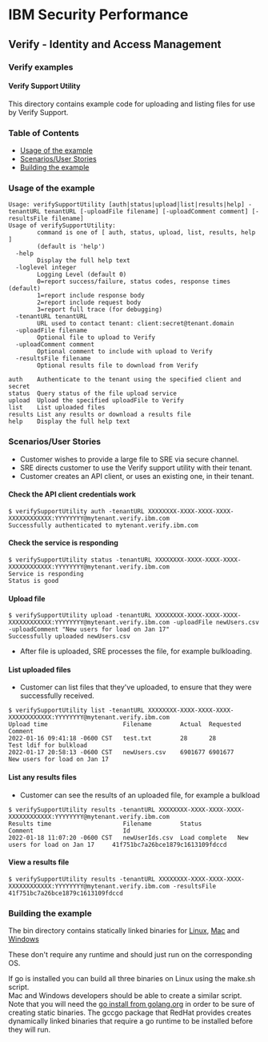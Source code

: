 # IBM Security Performance

## Verify - Identity and Access Management

### Verify examples

#### Verify Support Utility

This directory contains example code for uploading and listing files for use by Verify Support.

### Table of Contents

* [Usage of the example](#usage-of-the-example)
* [Scenarios/User Stories](#scenariosuser-stories)
* [Building the example](#building-the-example)

### Usage of the example
```text
Usage: verifySupportUtility [auth|status|upload|list|results|help] -tenantURL tenantURL [-uploadFile filename] [-uploadComment comment] [-resultsFile filename]
Usage of verifySupportUtility:
        command is one of [ auth, status, upload, list, results, help ]
        (default is 'help')
  -help
        Display the full help text
  -loglevel integer
        Logging Level (default 0)
        0=report success/failure, status codes, response times  (default)
        1=report include response body
        2=report include request body
        3=report full trace (for debugging)
  -tenantURL tenantURL
        URL used to contact tenant: client:secret@tenant.domain
  -uploadFile filename
        Optional file to upload to Verify
  -uploadComment comment
        Optional comment to include with upload to Verify
  -resultsFile filename
        Optional results file to download from Verify

auth	Authenticate to the tenant using the specified client and secret
status	Query status of the file upload service
upload	Upload the specified uploadFile to Verify
list	List uploaded files
results	List any results or download a results file
help	Display the full help text
```


### Scenarios/User Stories

* Customer wishes to provide a large file to SRE via secure channel.
* SRE directs customer to use the Verify support utility with their tenant.
* Customer creates an API client, or uses an existing one, in their tenant.

#### Check the API client credentials work

```text
$ verifySupportUtility auth -tenantURL XXXXXXXX-XXXX-XXXX-XXXX-XXXXXXXXXXXX:YYYYYYYY@mytenant.verify.ibm.com
Successfully authenticated to mytenant.verify.ibm.com
```

#### Check the service is responding

```text
$ verifySupportUtility status -tenantURL XXXXXXXX-XXXX-XXXX-XXXX-XXXXXXXXXXXX:YYYYYYYY@mytenant.verify.ibm.com
Service is responding
Status is good
```

#### Upload file

```text
$ verifySupportUtility upload -tenantURL XXXXXXXX-XXXX-XXXX-XXXX-XXXXXXXXXXXX:YYYYYYYY@mytenant.verify.ibm.com -uploadFile newUsers.csv -uploadComment "New users for load on Jan 17"
Successfully uploaded newUsers.csv
```

* After file is uploaded, SRE processes the file, for example bulkloading.

#### List uploaded files

* Customer can list files that they've uploaded, to ensure that they were successfully received.

```text
$ verifySupportUtility list -tenantURL XXXXXXXX-XXXX-XXXX-XXXX-XXXXXXXXXXXX:YYYYYYYY@mytenant.verify.ibm.com 
Upload time                     Filename    	Actual	Requested	Comment
2022-01-16 09:41:18 -0600 CST	test.txt    	28  	28      	Test ldif for bulkload
2022-01-17 20:58:13 -0600 CST	newUsers.csv	6901677	6901677 	New users for load on Jan 17
```

#### List any results files

* Customer can see the results of an uploaded file, for example a bulkload

```text
$ verifySupportUtility results -tenantURL XXXXXXXX-XXXX-XXXX-XXXX-XXXXXXXXXXXX:YYYYYYYY@mytenant.verify.ibm.com 
Results time                    Filename	    Status	        Comment                     	Id
2022-01-18 11:07:20 -0600 CST	newUserIds.csv	Load complete	New users for load on Jan 17     41f751bc7a26bce1879c1613109fdccd
```

#### View a results file

```text
$ verifySupportUtility results -tenantURL XXXXXXXX-XXXX-XXXX-XXXX-XXXXXXXXXXXX:YYYYYYYY@mytenant.verify.ibm.com -resultsFile 41f751bc7a26bce1879c1613109fdccd
```


### Building the example

The bin directory contains statically linked binaries for [Linux](bin/linux/verifySupportUtility), [Mac](bin/darwin/verifySupportUtility) and 
[Windows](bin/windows/verifySupportUtility.exe) 

These don't require any runtime and should just run on the corresponding OS.

If go is installed you can build all three binaries on Linux using the make.sh script.  
Mac and Windows developers should be able to create a similar script.  
Note that you will need the [go install from golang.org](https://golang.org/doc/install) in order to be sure of creating static 
binaries.  The gccgo package that RedHat provides creates dynamically linked binaries that require a go runtime to be installed 
before they will run.
